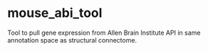 # mouse_abi_tool
 Tool to pull gene expression from Allen Brain Institute API in same annotation space as structural connectome.
